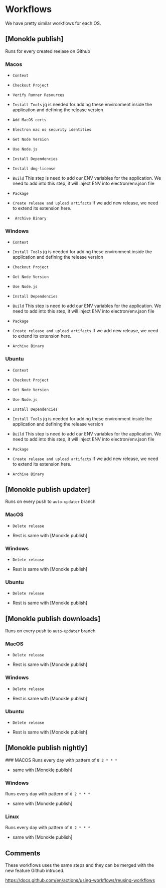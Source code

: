 # Workflows

We have pretty similar workflows for each OS.

## [Monokle publish]

Runs for every created reelase on Github

### Macos

- `Context`

- `Checkout Project`

- `Verify Runner Resources`

- `Install Tools`
jq is needed for adding these environment inside the application and defining the release version

- `Add MacOS certs`

- `Electron mac os security identities`

- `Get Node Version`

- `Use Node.js`

- `Install Dependencies`

- `Install dmg-license`

- `Build`
This step is need to add our ENV variables for the application. We need to add into this step, it will inject ENV into electron/env.json file

- `Package`

- `Create release and upload artifacts`
If we add new release, we need to extend its extension here.

- ` Archive Binary`

### Windows

- `Context`

- `Install Tools`
jq is needed for adding these environment inside the application and defining the release version

- `Checkout Project`

- `Get Node Version`

- `Use Node.js`

- `Install Dependencies`

- `Build`
This step is need to add our ENV variables for the application. We need to add into this step, it will inject ENV into electron/env.json file

- `Package`

- `Create release and upload artifacts`
If we add new release, we need to extend its extension here.

- `Archive Binary`

### Ubuntu

- `Context`

- `Checkout Project`

- `Get Node Version`

- `Use Node.js`

- `Install Dependencies`

- `Install Tools`
jq is needed for adding these environment inside the application and defining the release version

- `Build`
This step is need to add our ENV variables for the application. We need to add into this step, it will inject ENV into electron/env.json file

- `Package`

- `Create release and upload artifacts`
If we add new release, we need to extend its extension here.

- `Archive Binary`

## [Monokle publish updater]

Runs on every push to `auto-updater` branch

### MacOS

- `Delete release`

- Rest is same with [Monokle publish]

### Windows

- `Delete release`

- Rest is same with [Monokle publish]

### Ubuntu

- `Delete release`

- Rest is same with [Monokle publish]

## [Monokle publish downloads]

Runs on every push to `auto-updater` branch

### MacOS

- `Delete release`

- Rest is same with [Monokle publish]

### Windows

- `Delete release`

- Rest is same with [Monokle publish]

### Ubuntu

- `Delete release`

- Rest is same with [Monokle publish]

## [Monokle publish nightly]

### MACOS
Runs every day with pattern of `0 2 * * *`

- same with [Monokle publish]

### Windows

Runs every day with pattern of `0 2 * * *`

- same with [Monokle publish]

### Linux

Runs every day with pattern of `0 2 * * *`

- same with [Monokle publish]

## Comments

These workflows uses the same steps and they can be merged with the new feature Github intruced.

https://docs.github.com/en/actions/using-workflows/reusing-workflows
